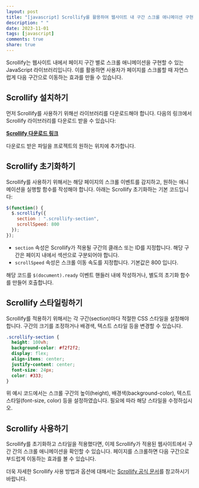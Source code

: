 ```yaml
---
layout: post
title: "[javascript] Scrollify를 활용하여 웹사이트 내 구간 스크롤 애니메이션 구현하기"
description: " "
date: 2023-11-01
tags: [javascript]
comments: true
share: true
---
```


Scrollify는 웹사이트 내에서 페이지 구간 별로 스크롤 애니메이션을 구현할 수 있는 JavaScript 라이브러리입니다. 이를 활용하면 사용자가 페이지를 스크롤할 때 자연스럽게 다음 구간으로 이동하는 효과를 만들 수 있습니다.

## Scrollify 설치하기

먼저 Scrollify를 사용하기 위해선 라이브러리를 다운로드해야 합니다. 다음의 링크에서 Scrollify 라이브러리를 다운로드 받을 수 있습니다:

**[Scrollify 다운로드 링크](https://scrollify.dev/)**

다운로드 받은 파일을 프로젝트의 원하는 위치에 추가합니다.

## Scrollify 초기화하기

Scrollify를 사용하기 위해서는 해당 페이지의 스크롤 이벤트를 감지하고, 원하는 애니메이션을 실행할 함수를 작성해야 합니다. 아래는 Scrollify 초기화하는 기본 코드입니다:

```javascript
$(function() {
  $.scrollify({
    section : ".scrollify-section",
    scrollSpeed: 800
  });
});
```

- `section` 속성은 Scrollify가 적용될 구간의 클래스 또는 ID를 지정합니다. 해당 구간은 페이지 내에서 섹션으로 구분되어야 합니다.
- `scrollSpeed` 속성은 스크롤 이동 속도를 지정합니다. 기본값은 800 입니다.

해당 코드를 `$(document).ready` 이벤트 핸들러 내에 작성하거나, 별도의 초기화 함수를 만들어 호출합니다.

## Scrollify 스타일링하기

Scrollify를 적용하기 위해서는 각 구간(section)마다 적절한 CSS 스타일을 설정해야 합니다. 구간의 크기를 조정하거나 배경색, 텍스트 스타일 등을 변경할 수 있습니다.

```css
.scrollify-section {
  height: 100vh;
  background-color: #f2f2f2;
  display: flex;
  align-items: center;
  justify-content: center;
  font-size: 24px;
  color: #333;
}
```

위 예시 코드에서는 스크롤 구간의 높이(height), 배경색(background-color), 텍스트 스타일(font-size, color) 등을 설정하였습니다. 필요에 따라 해당 스타일을 수정하십시오.

## Scrollify 사용하기

Scrollify를 초기화하고 스타일을 적용했다면, 이제 Scrollify가 적용된 웹사이트에서 구간 간의 스크롤 애니메이션을 확인할 수 있습니다. 페이지를 스크롤하면 다음 구간으로 부드럽게 이동하는 효과를 볼 수 있습니다.

더욱 자세한 Scrollify 사용 방법과 옵션에 대해서는 [Scrollify 공식 문서](https://scrollify.dev/)를 참고하시기 바랍니다.
